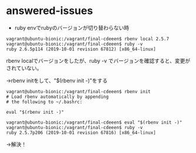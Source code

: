 # answered-issues

- ruby envでrubyのバージョンが切り替わらない時

```
vagrant@ubuntu-bionic:/vagrant/final-cdeeen$ rbenv local 2.5.7
vagrant@ubuntu-bionic:/vagrant/final-cdeeen$ ruby -v
ruby 2.6.5p114 (2019-10-01 revision 67812) [x86_64-linux]
```

rbenv localでバージョンをしたが、ruby -v でバージョンを確認すると、変更がされていない。

→rbenv initをして、"$(rbenv init -)"をする

```
vagrant@ubuntu-bionic:/vagrant/final-cdeeen$ rbenv init
# Load rbenv automatically by appending
# the following to ~/.bashrc:

eval "$(rbenv init -)"

vagrant@ubuntu-bionic:/vagrant/final-cdeeen$ eval "$(rbenv init -)"
vagrant@ubuntu-bionic:/vagrant/final-cdeeen$ ruby -v
ruby 2.5.7p206 (2019-10-01 revision 67816) [x86_64-linux]

```
→解決！
